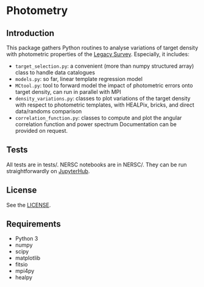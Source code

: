 # Photometry

## Introduction

This package gathers Python routines to analyse variations of target density with photometric properties of
the [Legacy Survey](https://www.legacysurvey.org/). Especially, it includes:
- `target_selection.py`: a convenient (more than numpy structured array) class to handle data catalogues
- `models.py`: so far, linear template regression model
- `MCtool.py`: tool to forward model the impact of photometric errors onto target density, can run in parallel with MPI
- `density_variations.py`: classes to plot variations of the target density with respect to photometric templates, with HEALPix, bricks, and direct data/randoms comparison
- `correlation_function.py`: classes to compute and plot the angular correlation function and power spectrum
Documentation can be provided on request.

## Tests

All tests are in tests/. NERSC notebooks are in NERSC/.
They can be run straightforwardly on [JupyterHub](https://jupyter.nersc.gov/hub/home).

## License

See the [LICENSE](https://github.com/adematti/obiwan/blob/master/LICENSE).

## Requirements

- Python 3
- numpy
- scipy
- matplotlib
- fitsio
- mpi4py
- healpy

